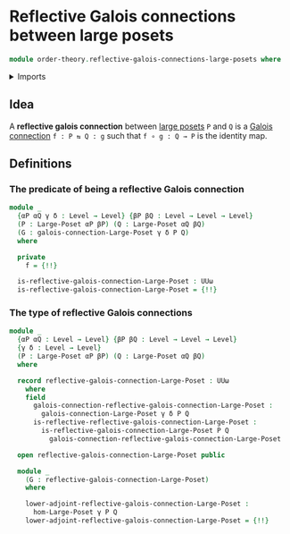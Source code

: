 # Reflective Galois connections between large posets

```agda
module order-theory.reflective-galois-connections-large-posets where
```

<details><summary>Imports</summary>

```agda
open import foundation.cartesian-product-types
open import foundation.universe-levels

open import order-theory.galois-connections-large-posets
open import order-theory.large-posets
open import order-theory.order-preserving-maps-large-posets
```

</details>

## Idea

A **reflective galois connection** between
[large posets](order-theory.large-posets.md) `P` and `Q` is a
[Galois connection](order-theory.galois-connections-large-posets.md)
`f : P ⇆ Q : g` such that `f ∘ g : Q → P` is the identity map.

## Definitions

### The predicate of being a reflective Galois connection

```agda
module _
  {αP αQ γ δ : Level → Level} {βP βQ : Level → Level → Level}
  (P : Large-Poset αP βP) (Q : Large-Poset αQ βQ)
  (G : galois-connection-Large-Poset γ δ P Q)
  where

  private
    f = {!!}

  is-reflective-galois-connection-Large-Poset : UUω
  is-reflective-galois-connection-Large-Poset = {!!}
```

### The type of reflective Galois connections

```agda
module _
  {αP αQ : Level → Level} {βP βQ : Level → Level → Level}
  {γ δ : Level → Level}
  (P : Large-Poset αP βP) (Q : Large-Poset αQ βQ)
  where

  record reflective-galois-connection-Large-Poset : UUω
    where
    field
      galois-connection-reflective-galois-connection-Large-Poset :
        galois-connection-Large-Poset γ δ P Q
      is-reflective-reflective-galois-connection-Large-Poset :
        is-reflective-galois-connection-Large-Poset P Q
          galois-connection-reflective-galois-connection-Large-Poset

  open reflective-galois-connection-Large-Poset public

  module _
    (G : reflective-galois-connection-Large-Poset)
    where

    lower-adjoint-reflective-galois-connection-Large-Poset :
      hom-Large-Poset γ P Q
    lower-adjoint-reflective-galois-connection-Large-Poset = {!!}
```
